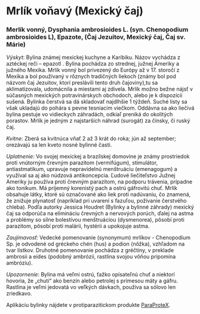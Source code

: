 Mrlík voňavý (Mexický čaj)
==========================

### Merlík vonný, Dysphania ambrosioides L. (syn. Chenopodium ambrosioides L), Epazote, (Čaj Jezuitov, Mexický čaj, Čaj sv. Márie)

*Výskyt*: Bylina známej mexickej kuchyne a Karibiku. Názov vychádza z aztéckej
reči – epazotl . Bylina pochádza zo strednej, južnej Ameriky a južného Mexika.
Mrlík vonný bol privezený do Európy až v 17. storočí z Mexika a bol používaný v
rôznych tradičných liekoch (známy bol pod názvom čaj Jezuitov, ktorí preslávili
tento druh čajoviny),tu sa aklimatizovala, udomácnila a miestami aj zdivela.
Mrlík možno bežne nájsť v súčasných mexických potravinárskych obchodoch, alebo
je k dispozícii sušená. Bylinka čerstvá sa dá skladovať najdlhšie 1 týždeň.
Suché listy sa však ukladajú do pohára s pevne tesniacim viečkom. Oddávna sa ako
liečivá bylina pestuje vo vidieckych záhradách, odkiaľ preniká do okolitých
porastov. Mrlík je jedným z najstarších náhrad (surogát) za čínsky, či ruský
čaj.

*Kvitne*: Zberá sa kvitnúca vňať 2 až 3 krát do roka; jún až september;
orezávajú sa len kveto nosné bylinné časti.

*Uplatnenie*: Vo svojej mexickej a brazílskej domovine je známy prostriedok
proti vnútorným črevným parazitom (vermifúgum), stimulátor, antiastmatikum,
upravuje nepravidelnú menštruáciu (emenagogum) a využíval sa aj ako núdzová
antikoncepcia. Ľudové liečiteľstvo Južnej Ameriky ju používa proti črevným
parazitom, na podporu trávenia, prípadne ako tonikum. Má príjemný korenistý pach
a ostrú gáfrovitú chuť. Mrlík obsahuje látky, ktoré sú označované ako liek proti
nadúvaniu, čo znamená, že znižuje plynatosť (napríklad pri uvarení s fazuľou,
požívanie čerstvého chleba). Podľa autorky Jessica Houdret (Bylinky a bylinné
záhrady) mexický čaj sa odporúča na elimináciu črevných a nervových porúch,
ďalej na astma a problémy so silne bolestivou menštruáciou (dysmenorea), pôsobí
proti parazitom, pôsobí proti malárii, hystérii a upokojuje astma.

*Zaujímavosť*: Vedecké pomenovanie (synonymum) mrlíkov - Chenopodium Sp. je
odvodené od gréckeho chén (hus) a podion (nôžka), vzhľadom na tvar lístkov.
Druhotné pomenovanie pochádza z gréčtiny, v preklade ambrosii a eides (podobný
ambrózii, rastlina svojou vôňou pripomína ambróziu).

*Upozornenie*: Bylina má veľmi ostrú, ťažko opísateľnú chuť a niektorí hovoria,
že „chutí“ ako benzín alebo petrolej s prímesou mäty a gáfru. Rastlina je veľmi
jedovatá vo veľkých dávkach, používa sa sólovo len zriedkavo.

Aplikáciu bylinky nájdete v protiparazitickom produkte
[ParaProteX](/sip/p/paraprotex/).

